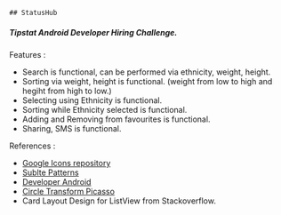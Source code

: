  	## StatusHub

##### Tipstat Android Developer Hiring Challenge.

Features : 

* Search is functional, can be performed via ethnicity, weight, height.
* Sorting via weight, height is functional. (weight from low to high and hegiht from high to low.)
* Selecting using Ethnicity is functional.
* Sorting while Ethnicity selected is functional.
* Adding and Removing from favourites is functional.
* Sharing, SMS is functional.


References :
* [Google Icons repository]
* [Sublte Patterns]
* [Developer Android]
* [Circle Transform Picasso]
* Card Layout Design for ListView from Stackoverflow.

[Google Icons repository]: <https://www.google.com/design/icons/index.html>
[Sublte Patterns]: <http://subtlepatterns.com/dark-embroidery/>
[Developer Android]: <http://developer.android.com/>
[Circle Transform Picasso]: <http://stackoverflow.com/a/26112408>


